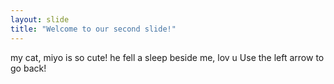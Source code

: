 ```yaml
---
layout: slide
title: "Welcome to our second slide!"
---
```

my cat, miyo is so cute! he fell a sleep beside me, lov u 
Use the left arrow to go back!
